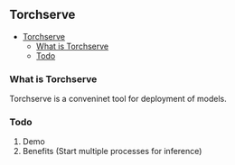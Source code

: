 ## Torchserve

- [Torchserve](#torchserve)
  - [What is Torchserve](#what-is-torchserve)
  - [Todo](#todo)


### What is Torchserve

Torchserve is a conveninet tool for deployment of models. 

### Todo
1. Demo
2. Benefits (Start multiple processes for inference)